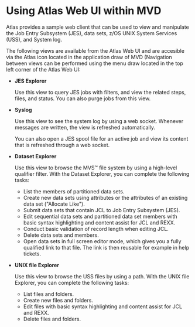 # Using Atlas Web UI within MVD
Atlas provides a sample web client that can be used to view and manipulate the Job Entry Subsystem (JES), data sets, z/OS UNIX System Services (USS), and System log. 

The following views are available from the Atlas Web UI and are accesible via the Atlas icon located in the application draw of MVD (Navigation between views can be performed using the menu draw located in the top left corner of the Atlas Web UI:
- **JES Explorer**

  Use this view to query JES jobs with filters, and view the related steps, files, and status. You can also purge jobs from this view.
- **Syslog**

  Use this view to see the system log by using a web socket. Whenever messages are written, the view is refreshed automatically.

  You can also open a JES spool file for an active job and view its content that is refreshed through a web socket.
- **Dataset Explorer**

  Use this view to browse the MVS™ file system by using a high-level qualifier filter. With the Dataset Explorer, you can complete the following tasks:
  - List the members of partitioned data sets.
  - Create new data sets using attributes or the attributes of an existing data set ("Allocate Like").
  - Submit data sets that contain JCL to Job Entry Subsystem (JES).
  - Edit sequential data sets and partitioned data set members with basic syntax highlighting and content assist for JCL and REXX.
  - Conduct basic validation of record length when editing JCL.
  - Delete data sets and members.
  - Open data sets in full screen editor mode, which gives you a fully qualified link to that file. The link is then reusable for example in help tickets.
- **UNIX file Explorer**

  Use this view to browse the USS files by using a path. With the UNIX file Explorer, you can complete the following tasks:
  - List files and folders.
  - Create new files and folders.
  - Edit files with basic syntax highlighting and content assist for JCL and REXX.
  - Delete files and folders.
